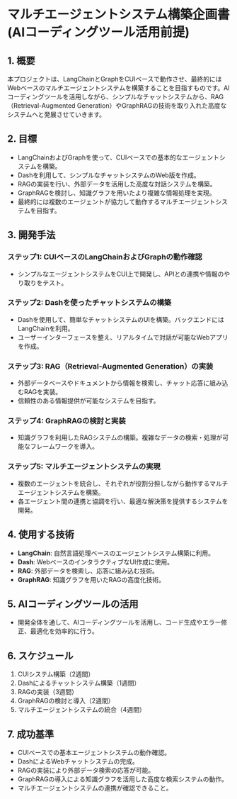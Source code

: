 
# マルチエージェントシステム構築企画書 (AIコーディングツール活用前提)

## 1. 概要
本プロジェクトは、LangChainとGraphをCUIベースで動作させ、最終的にはWebベースのマルチエージェントシステムを構築することを目指すものです。AIコーディングツールを活用しながら、シンプルなチャットシステムから、RAG（Retrieval-Augmented Generation）やGraphRAGの技術を取り入れた高度なシステムへと発展させていきます。

## 2. 目標
- LangChainおよびGraphを使って、CUIベースでの基本的なエージェントシステムを構築。
- Dashを利用して、シンプルなチャットシステムのWeb版を作成。
- RAGの実装を行い、外部データを活用した高度な対話システムを構築。
- GraphRAGを検討し、知識グラフを用いたより複雑な情報処理を実現。
- 最終的には複数のエージェントが協力して動作するマルチエージェントシステムを目指す。

## 3. 開発手法
### ステップ1: CUIベースのLangChainおよびGraphの動作確認
- シンプルなエージェントシステムをCUI上で開発し、APIとの連携や情報のやり取りをテスト。

### ステップ2: Dashを使ったチャットシステムの構築
- Dashを使用して、簡単なチャットシステムのUIを構築。バックエンドにはLangChainを利用。
- ユーザーインターフェースを整え、リアルタイムで対話が可能なWebアプリを作成。

### ステップ3: RAG（Retrieval-Augmented Generation）の実装
- 外部データベースやドキュメントから情報を検索し、チャット応答に組み込むRAGを実装。
- 信頼性のある情報提供が可能なシステムを目指す。

### ステップ4: GraphRAGの検討と実装
- 知識グラフを利用したRAGシステムの構築。複雑なデータの検索・処理が可能なフレームワークを導入。

### ステップ5: マルチエージェントシステムの実現
- 複数のエージェントを統合し、それぞれが役割分担しながら動作するマルチエージェントシステムを構築。
- 各エージェント間の連携と協調を行い、最適な解決策を提供するシステムを開発。

## 4. 使用する技術
- **LangChain**: 自然言語処理ベースのエージェントシステム構築に利用。
- **Dash**: WebベースのインタラクティブなUI作成に使用。
- **RAG**: 外部データを検索し、応答に組み込む技術。
- **GraphRAG**: 知識グラフを用いたRAGの高度化技術。

## 5. AIコーディングツールの活用
- 開発全体を通して、AIコーディングツールを活用し、コード生成やエラー修正、最適化を効率的に行う。

## 6. スケジュール
1. CUIシステム構築（2週間）
2. Dashによるチャットシステム構築（1週間）
3. RAGの実装（3週間）
4. GraphRAGの検討と導入（2週間）
5. マルチエージェントシステムの統合（4週間）

## 7. 成功基準
- CUIベースでの基本エージェントシステムの動作確認。
- DashによるWebチャットシステムの完成。
- RAGの実装により外部データ検索の応答が可能。
- GraphRAGの導入による知識グラフを活用した高度な検索システムの動作。
- マルチエージェントシステムの連携が確認できること。
